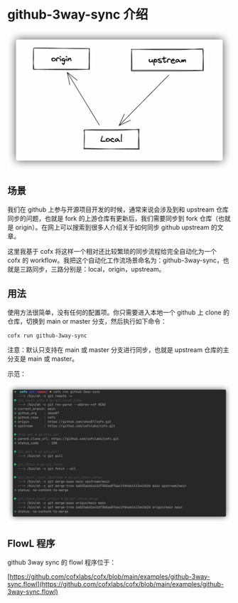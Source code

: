 # github-3way-sync 介绍

![](assets/3way-sync.png)

## 场景

我们在 github 上参与开源项目开发的时候，通常来说会涉及到和 upstream 仓库同步的问题，也就是 fork 的上游仓库有更新后，我们需要同步到 fork 仓库（也就是 origin）。在网上可以搜索到很多人介绍关于如何同步 github upstream 的文章。

这里我基于 cofx 将这样一个相对还比较繁琐的同步流程给完全自动化为一个 cofx 的 workflow。我把这个自动化工作流场景命名为：github-3way-sync，也就是三路同步，三路分别是：local，origin，upstream。

## 用法

使用方法很简单，没有任何的配置项。你只需要进入本地一个 github 上 clone 的仓库，切换到 main or master 分支，然后执行如下命令：

```shell
cofx run github-3way-sync
```

注意：默认只支持在 main 或 master 分支进行同步，也就是 upstream 仓库的主分支是 main 或 master。

示范：

<img src="assets/3way-sync-demo.png" style="zoom:80%;" />

## FlowL 程序

github 3way sync 的 flowl 程序位于：

[https://github.com/cofxlabs/cofx/blob/main/examples/github-3way-sync.flowl](https://github.com/cofxlabs/cofx/blob/main/examples/github-3way-sync.flowl)